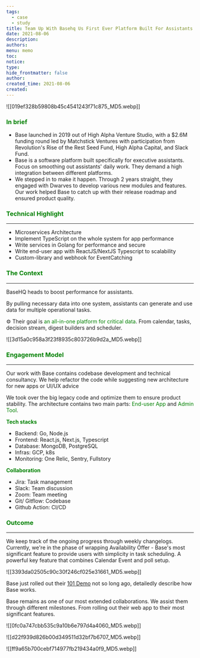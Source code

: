 ```yaml
---
tags:
  - case
  - study
title: Team Up With Basehq Us First Ever Platform Built For Assistants
date: 2021-08-06
description: 
authors: 
menu: memo
toc: 
notice: 
type: 
hide_frontmatter: false
author: 
created_time: 2021-08-06
created:
---
```


![[019ef328b59808b45c4541243f71c875_MD5.webp]]

### <span style='color:green'>In brief</span>

* Base launched in 2019 out of High Alpha Venture Studio, with a $2.6M funding round led by Matchstick Ventures with participation from Revolution's Rise of the Rest Seed Fund, High Alpha Capital, and Slack Fund.
* Base is a software platform built specifically for executive assistants. Focus on smoothing out assistants' daily work. They demand a high integration between different platforms.
* We stepped in to make it happen. Through 2 years straight, they engaged with Dwarves to develop various new modules and features. Our work helped Base to catch up with their release roadmap and ensured product quality.

### <span style='color:green'>Technical Highlight</span>

---

* Microservices Architecture
* Implement TypeScript on the whole system for app performance
* Write services in Golang for performance and secure
* Write end-user app with ReactJS/NextJS Typescript to scalability
* Custom-library and webhook for EventCatching

### <span style='color:green'>The Context</span>

---

<!-- column_list fddec7fe-1c2b-4a9f-8600-7cbc5d19c519 -->

<!-- column c0f86255-7982-422b-a7ab-d50d5d16ecdf -->

BaseHQ heads to boost performance for assistants. 

By pulling necessary data into one system, assistants can generate and use data for multiple operational tasks. 

<!-- column e0d6ea4d-043e-4aa9-9b71-a9a64edad1f8 -->

⚙️ Their goal is <span style='color:green'>an all-in-one platform for critical data</span>. From calendar, tasks, decision stream, digest builders and scheduler. 


![[3d15a0c958a3f23f8935c803726b9d2a_MD5.webp]]


### <span style='color:green'>Engagement Model</span>

---

Our work with Base contains codebase development and technical consultancy. We help refactor the code while suggesting new architecture for new apps or UI/UX advice

We took over the big legacy code and optimize them to ensure product stability. The architecture contains two main parts: <span style='color:green'>End-user App</span> and <span style='color:green'>Admin Tool</span>. 

<!-- column_list cf55d995-2a44-4169-a47d-fafff94e1a1e -->

<!-- column cba80473-839f-46cc-9e68-dc7129de3273 -->

<span style='color:green'>**Tech stacks**</span>

* Backend: Go, Node.js
* Frontend: React.js, Next.js, Typescript
* Database: MongoDB, PostgreSQL
* Infras: GCP, k8s
* Monitoring: One Relic, Sentry, Fullstory

<!-- column 2aa761da-0235-474e-aae9-a5855c7f30d2 -->

<span style='color:green'>**Collaboration**</span>

* Jira: Task management
* Slack: Team discussion
* Zoom: Team meeting
* Git/ Gitflow: Codebase
* Github Action: CI/CD

### <span style='color:green'>Outcome</span>

---

<!-- column_list 1a001304-b7fc-4a48-8637-2ed301569088 -->

<!-- column b3627bf8-5d71-4800-89df-bf8fdc3a8195 -->

We keep track of the ongoing progress through weekly changelogs.
Currently, we're in the phase of wrapping Availability Offer - Base's most significant feature to provide users with simplicity in task scheduling. A powerful key feature that combines Calendar Event and poll setup.

<!-- column 69ef455f-df39-4820-9aa6-6556b5a45531 -->

![[3393da02505c90c30f246cf025e31661_MD5.webp]]

Base just rolled out their [101 Demo](https://www.linkedin.com/posts/basehq_base-101-demo-get-back-to-the-base-ics-activity-6800435873860120576-G7ZI) not so long ago, detailedly describe how Base works. 

Base remains as one of our most extended collaborations. We assist them through different milestones. From rolling out their web app to their most significant features.


<!-- column_list 0a0d874b-73a5-4f50-98dd-8190b3120ef0 -->

<!-- column adf0a0f8-3fe2-44d6-ab59-8a1501bce973 -->

![[0fc0a747cbb535c9a10b6e797d4a4060_MD5.webp]]

<!-- column 7af252d8-9125-466c-8d49-1e503090d70f -->

![[d22f939d826b00d349511d32bf7b6707_MD5.webp]]

![[ff9a65b700cebf714977fb219434a0f9_MD5.webp]]
